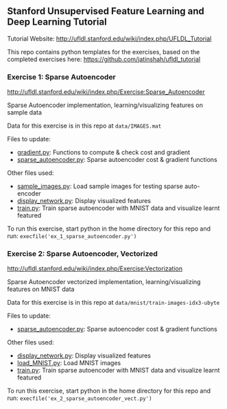 ## Stanford Unsupervised Feature Learning and Deep Learning Tutorial

Tutorial Website: http://ufldl.stanford.edu/wiki/index.php/UFLDL_Tutorial

This repo contains python templates for the exercises, based on the completed exercises here: https://github.com/jatinshah/ufldl_tutorial

### Exercise 1: Sparse Autoencoder

http://ufldl.stanford.edu/wiki/index.php/Exercise:Sparse_Autoencoder

Sparse Autoencoder implementation, learning/visualizing features on sample data

Data for this exercise is in this repo at `data/IMAGES.mat`

Files to update:
* [gradient.py](gradient.py): Functions to compute & check cost and gradient
* [sparse_autoencoder.py](sparse_autoencoder.py): Sparse autoencoder cost & gradient functions

Other files used:
* [sample_images.py](sample_images.py): Load sample images for testing sparse auto-encoder
* [display_network.py](display_network.py): Display visualized features
* [train.py](train.py): Train sparse autoencoder with MNIST data and visualize learnt featured

To run this exercise, start python in the home directory for this repo and run:
`execfile('ex_1_sparse_autoencoder.py')`

### Exercise 2: Sparse Autoencoder, Vectorized

http://ufldl.stanford.edu/wiki/index.php/Exercise:Vectorization

Sparse Autoencoder vectorized implementation, learning/visualizing features on MNIST data

Data for this exercise is in this repo at `data/mnist/train-images-idx3-ubyte`

Files to update:
* [sparse_autoencoder.py](sparse_autoencoder.py): Sparse autoencoder cost & gradient functions

Other files used:
* [display_network.py](display_network.py): Display visualized features
* [load_MNIST.py](load_MNIST.py): Load MNIST images
* [train.py](train.py): Train sparse autoencoder with MNIST data and visualize learnt featured

To run this exercise, start python in the home directory for this repo and run:
`execfile('ex_2_sparse_autoencoder_vect.py')`
